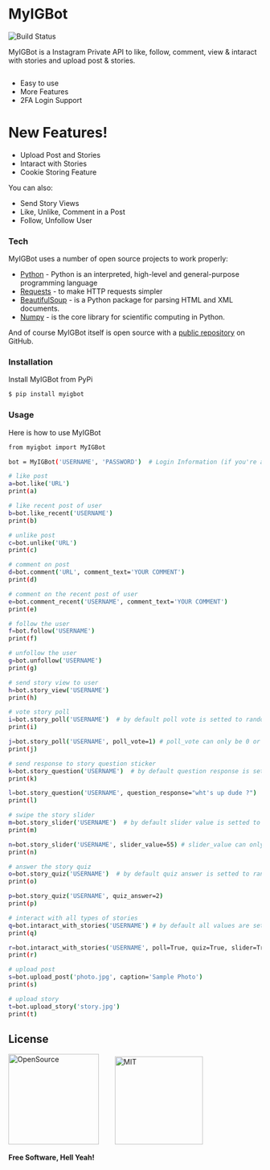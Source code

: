 # MyIGBot

![Build Status](https://camo.githubusercontent.com/4e084bac046962268fcf7a8aaf3d4ac422d3327564f9685c9d1b57aa56b142e9/68747470733a2f2f7472617669732d63692e6f72672f6477796c2f657374612e7376673f6272616e63683d6d6173746572)

MyIGBot is a Instagram Private API to like, follow, comment, view & intaract with stories and upload post & stories.

<img src='https://raw.githubusercontent.com/b31ngD3v/MyIGBot/main/Screenshot_20201117-112159.png' alt='' />

  - Easy to use
  - More Features
  - 2FA Login Support

# New Features!

  - Upload Post and Stories
  - Intaract with Stories
  - Cookie Storing Feature

You can also:
  - Send Story Views
  - Like, Unlike, Comment in a Post
  - Follow, Unfollow User

### Tech

MyIGBot uses a number of open source projects to work properly:

* [Python](https://www.python.org/) - Python is an interpreted, high-level and general-purpose programming language
* [Requests](https://requests.readthedocs.io/en/master/) - to make HTTP requests simpler
* [BeautifulSoup](https://pypi.org/project/beautifulsoup4/) - is a Python package for parsing HTML and XML documents.
* [Numpy](https://numpy.org/) - is the core library for scientific computing in Python.

And of course MyIGBot itself is open source with a [public repository](https://github.com/b31ngD3v/MyIGBot)
 on GitHub.

### Installation

Install MyIGBot from PyPi

```sh
$ pip install myigbot
```
### Usage

Here is how to use MyIGBot

```sh
from myigbot import MyIGBot

bot = MyIGBot('USERNAME', 'PASSWORD')  # Login Information (if you're account has 2 Factor Auth. The Bot Will Ask You The Code.)

# like post
a=bot.like('URL')
print(a)

# like recent post of user
b=bot.like_recent('USERNAME')
print(b)

# unlike post
c=bot.unlike('URL')
print(c)

# comment on post
d=bot.comment('URL', comment_text='YOUR COMMENT')
print(d)

# comment on the recent post of user
e=bot.comment_recent('USERNAME', comment_text='YOUR COMMENT')
print(e)

# follow the user
f=bot.follow('USERNAME')
print(f)

# unfollow the user
g=bot.unfollow('USERNAME')
print(g)

# send story view to user
h=bot.story_view('USERNAME')
print(h)

# vote story poll 
i=bot.story_poll('USERNAME')  # by default poll vote is setted to random
print(i)

j=bot.story_poll('USERNAME', poll_vote=1) # poll_vote can only be 0 or 1
print(j)

# send response to story question sticker
k=bot.story_question('USERNAME')  # by default question response is setted to random
print(k)

l=bot.story_question('USERNAME', question_response="wht's up dude ?")
print(l)

# swipe the story slider
m=bot.story_slider('USERNAME')  # by default slider value is setted to random
print(m)

n=bot.story_slider('USERNAME', slider_value=55) # slider_value can only be between 0 and 100
print(n)

# answer the story quiz
o=bot.story_quiz('USERNAME')  # by default quiz answer is setted to random
print(o)

p=bot.story_quiz('USERNAME', quiz_answer=2)
print(p)

# interact with all types of stories
q=bot.intaract_with_stories('USERNAME') # by default all values are setted to random
print(q)

r=bot.intaract_with_stories('USERNAME', poll=True, quiz=True, slider=True, question=True, poll_vote='random', quiz_answer='random',question_response='random', slider_value='random')  # default values
print(r)

# upload post
s=bot.upload_post('photo.jpg', caption='Sample Photo')
print(s)

# upload story
t=bot.upload_story('story.jpg')
print(t)
```

License
----

<p>
<img src="https://opensource.org/files/OSIApproved_1.png" alt="OpenSource" height=180px />
  &nbsp;&nbsp;&nbsp;&nbsp;&nbsp;&nbsp;
<img src="https://images-wixmp-ed30a86b8c4ca887773594c2.wixmp.com/i/7195e121-eded-45cf-9aab-909deebd81b2/d9ur2lg-28410b47-58fd-4a48-9b67-49c0f56c68ce.png" alt="MIT" height=175px />
</p>

**Free Software, Hell Yeah!**
